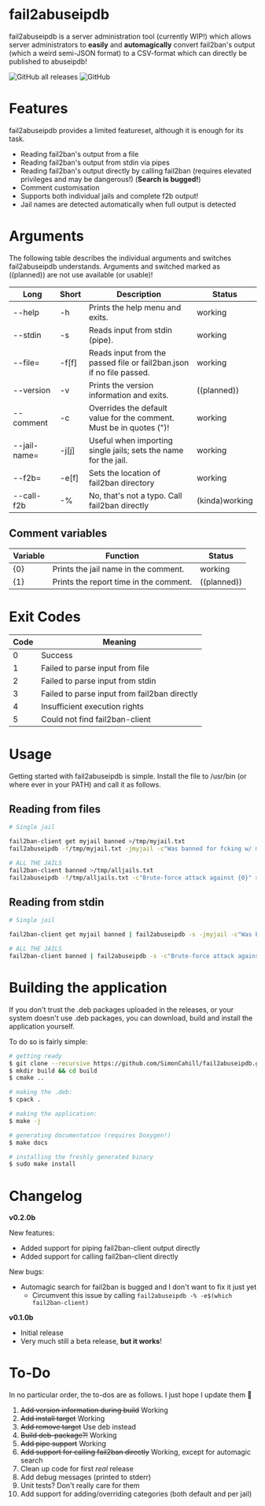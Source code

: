 # fail2abuseipdb

fail2abuseipdb is a server administration tool (currently WIP!) which allows server administrators to **easily** and **automagically** convert
fail2ban's output (which a weird semi-JSON format) to a CSV-format which can directly be published to abuseipdb!

![GitHub all releases](https://img.shields.io/github/downloads/SimonCahill/fail2abuseipdb/total?logo=github)
![GitHub](https://img.shields.io/github/license/SimonCahill/fail2abuseipdb)

# Features
fail2abuseipdb provides a limited featureset, although it is enough for its task.

 - Reading fail2ban's output from a file
 - Reading fail2ban's output from stdin via pipes
 - Reading fail2ban's output directly by calling fail2ban (requires elevated privileges and may be dangerous!) (**Search is bugged!**)
 - Comment customisation
 - Supports both individual jails and complete f2b output!
 - Jail names are detected automatically when full output is detected

# Arguments

The following table describes the individual arguments and switches fail2abuseipdb understands.
Arguments and switched marked as ((planned)) are not use available (or usable)!

| Long          | Short | Description                                                           | Status        |
|---------------|-------|-----------------------------------------------------------------------|---------------|
| --help        | -h    | Prints the help menu and exits.                                       | working       |
| --stdin       | -s    | Reads input from stdin (pipe).                                        | working       |
| --file=       | -f[f] | Reads input from the passed file or fail2ban.json if no file passed.  | working       |
| --version     | -v    | Prints the version information and exits.                             | ((planned))   |
| --comment     | -c    | Overrides the default value for the comment. Must be in quotes (")!   | working       |
| --jail-name=  | -j[j] | Useful when importing single jails; sets the name for the jail.       | working       |       
| --f2b=        | -e[f] | Sets the location of fail2ban directory                               | working       |
| --call-f2b    | -%    | No, that's not a typo. Call fail2ban directly                         | (kinda)working|

## Comment variables
| Variable      | Function                                                                      | Status        |
|---------------|-------------------------------------------------------------------------------|---------------|
| {0}           | Prints the jail name in the comment.                                          | working       |
| {1}           | Prints the report time in the comment.                                        | ((planned))   |

# Exit Codes
| Code          | Meaning                                                                       |
|---------------|-------------------------------------------------------------------------------|
| 0             | Success                                                                       |
| 1             | Failed to parse input from file                                               |
| 2             | Failed to parse input from stdin                                              |
| 3             | Failed to parse input from fail2ban directly                                  |
| 4             | Insufficient execution rights                                                 |
| 5             | Could not find fail2ban-client                                                |

# Usage

Getting started with fail2abuseipdb is simple. Install the file to /usr/bin (or where ever in your PATH) and call it as follows.


## Reading from files
```bash
# Single jail

fail2ban-client get myjail banned >/tmp/myjail.txt
fail2abuseipdb -f/tmp/myjail.txt -jmyjail -c"Was banned for fcking w/ my shit. Fail2ban jail: {0}" >/tmp/myjail.csv

# ALL THE JAILS
fail2ban-client banned >/tmp/alljails.txt
fail2abuseipdb -f/tmp/alljails.txt -c"Brute-force attack against {0}" >/tmp/alljails.csv
```

## Reading from stdin
```bash
# Single jail

fail2ban-client get myjail banned | fail2abuseipdb -s -jmyjail -c"Was banned for fcking w/ my shit. Fail2ban jail: {0}" >/tmp/myjail.csv

# ALL THE JAILS
fail2ban-client banned | fail2abuseipdb -s -c"Brute-force attack against {0}" >/tmp/alljails.csv
```

# Building the application

If you don't trust the .deb packages uploaded in the releases, or your system doesn't use .deb packages, you can download, build and install the application yourself.

To do so is fairly simple:
```bash
# getting ready
$ git clone --recursive https://github.com/SimonCahill/fail2abuseipdb.git && cd fail2abuseipdb
$ mkdir build && cd build
$ cmake ..

# making the .deb:
$ cpack .

# making the application:
$ make -j

# generating documentation (requires Doxygen!)
$ make docs

# installing the freshly generated binary
$ sudo make install
```

# Changelog

**v0.2.0b**

New features:
 - Added support for piping fail2ban-client output directly
 - Added support for calling fail2ban-client directly

New bugs:
 - Automagic search for fail2ban is bugged and I don't want to fix it just yet
    - Circumvent this issue by calling `fail2abuseipdb -% -e$(which fail2ban-client)`

**v0.1.0b**

 - Initial release
 - Very much still a beta release, **but it works**!

# To-Do

In no particular order, the to-dos are as follows. I just hope I update them 🫣

 1) ~~Add version information during build~~ Working
 2) ~~Add install target~~ Working
 3) ~~Add remove target~~ Use deb instead
 4) ~~Build deb-package?!~~ Working
 5) ~~Add pipe support~~ Working
 6) ~~Add support for calling fail2ban directly~~ Working, except for automagic search
 7) Clean up code for first *real* release
 8) Add debug messages (printed to stderr)
 9) Unit tests? Don't really care for them
 10) Add support for adding/overriding categories (both default and per jail)

